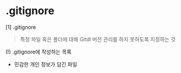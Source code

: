 # .gitignore
[1] .gitignore
> 특정 파일 혹은 폴더에 대해 Gitdl 버전 관리를 하지 못하도록 지정하는 것

(!) .gitignore에 작성하는 목록
- 민감한 개인 정보가 담긴 파일 
